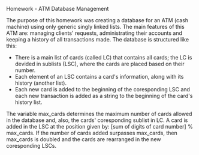 Homework - ATM Database Management

The purpose of this homework was creating a database for an ATM (cash machine)
using only generic singly linked lists. The main features of this ATM are:
managing clients' requests, administrating their accounts and keeping a history
of all transactions made.
The database is structured like this:
- There is a main list of cards (called LC) that contains all cards; the LC
is devided in sublists (LSC), where the cards are placed based on their number.
- Each element of an LSC contains a card's information, along with its history
(another list).
- Each new card is added to the beginning of the coresponding LSC and each new
transaction is added as a string to the beginning of the card's history list.

The variable max_cards determines the maximum number of cards allowed in the
database and, also, the cards' coresponding sublist in LC. A card is added
in the LSC at the position given by:
[sum of digits of card number] % max_cards.
If the number of cards added surpasses max_cards, then max_cards is doubled
and the cards are rearranged in the new coresponding LSCs.